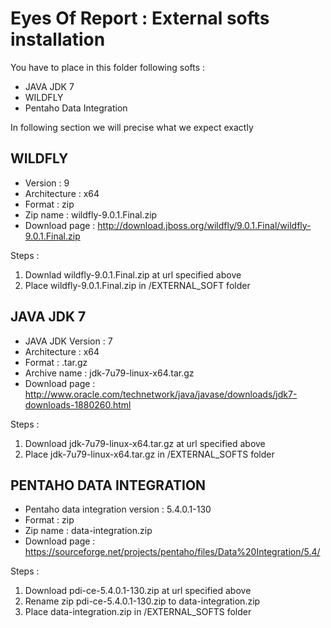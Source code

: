 # Eyes Of Report : External softs installation

You have to place in this folder following softs :

* JAVA JDK 7
* WILDFLY
* Pentaho Data Integration

In following section we will precise what we expect exactly

## WILDFLY

* Version : 9
* Architecture : x64
* Format : zip
* Zip name : wildfly-9.0.1.Final.zip
* Download page : http://download.jboss.org/wildfly/9.0.1.Final/wildfly-9.0.1.Final.zip

Steps : 

1. Downlad wildfly-9.0.1.Final.zip at url specified above
1. Place wildfly-9.0.1.Final.zip in /EXTERNAL_SOFT folder

## JAVA JDK 7

* JAVA JDK Version : 7
* Architecture : x64
* Format : .tar.gz
* Archive name : jdk-7u79-linux-x64.tar.gz
* Download page : http://www.oracle.com/technetwork/java/javase/downloads/jdk7-downloads-1880260.html

Steps : 

1. Download jdk-7u79-linux-x64.tar.gz at url specified above
1. Place jdk-7u79-linux-x64.tar.gz in /EXTERNAL_SOFTS folder

## PENTAHO DATA INTEGRATION

* Pentaho data integration version : 5.4.0.1-130
* Format : zip
* Zip name : data-integration.zip
* Download page : https://sourceforge.net/projects/pentaho/files/Data%20Integration/5.4/

Steps : 

1. Download pdi-ce-5.4.0.1-130.zip at url specified above
1. Rename zip pdi-ce-5.4.0.1-130.zip to data-integration.zip
1. Place data-integration.zip in /EXTERNAL_SOFTS folder

